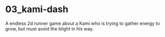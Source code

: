 # 03_kami-dash
 A endless 2d runner game about a Kami who is trying to gather energy to grow, but must avoid the blight in his way.
